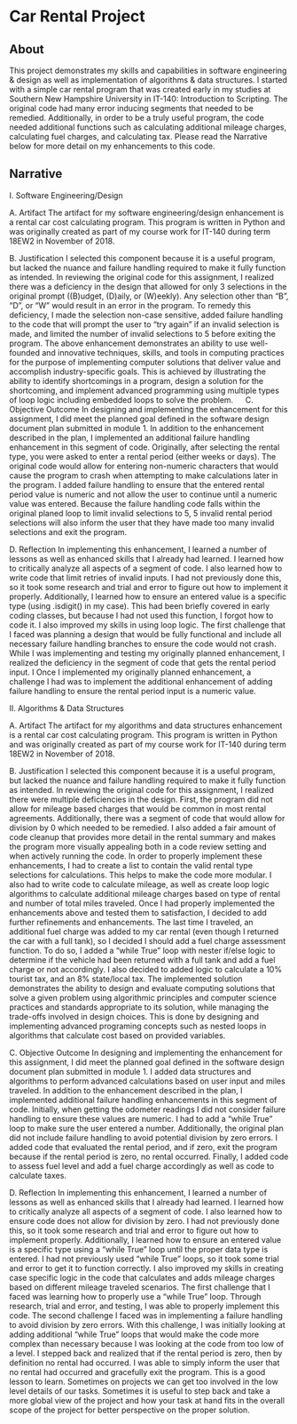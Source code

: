 # **Car Rental Project**

## About
This project demonstrates my skills and capabilities in software engineering & design as well as implementation of algorithms & data structures. I started with a simple car rental program that was created early in my studies at Southern New Hampshire University in IT-140: Introduction to Scripting. The original code had many error inducing segments that needed to be remedied. Additionally, in order to be a truly useful program, the code needed additional functions such as calculating additional mileage charges, calculating fuel charges, and calculating tax. Please read the Narrative below for more detail on my enhancements to this code.

## Narrative
I.	Software Engineering/Design

A.	Artifact
The artifact for my software engineering/design enhancement is a rental car cost calculating program. This program is written in Python and was originally created as part of my course work for IT-140 during term 18EW2 in November of 2018.

B.	Justification
I selected this component because it is a useful program, but lacked the nuance and failure handling required to make it fully function as intended. In reviewing the original code for this assignment, I realized there was a deficiency in the design that allowed for only 3 selections in the original prompt ((B)udget, (D)aily, or (W)eekly). Any selection other than “B”, “D”, or “W” would result in an error in the program. To remedy this deficiency, I made the selection non-case sensitive, added failure handling to the code that will prompt the user to “try again” if an invalid selection is made, and limited the number of invalid selections to 5 before exiting the program.
The above enhancement demonstrates an ability to use well-founded and innovative techniques, skills, and tools in computing practices for the purpose of implementing computer solutions that deliver value and accomplish industry-specific goals. This is achieved by illustrating the ability to identify shortcomings in a program, design a solution for the shortcoming, and implement advanced programming using multiple types of loop logic including embedded loops to solve the problem. 
 
C.	Objective Outcome
In designing and implementing the enhancement for this assignment, I did meet the planned goal defined in the software design document plan submitted in module 1. In addition to the enhancement described in the plan, I implemented an additional failure handling enhancement in this segment of code. Originally, after selecting the rental type, you were asked to enter a rental period (either weeks or days). The original code would allow for entering non-numeric characters that would cause the program to crash when attempting to make calculations later in the program. I added failure handling to ensure that the entered rental period value is numeric and not allow the user to continue until a numeric value was entered. Because the failure handling code falls within the original planed loop to limit invalid selections to 5, 5 invalid rental period selections will also inform the user that they have made too many invalid selections and exit the program.

D.	Reflection
In implementing this enhancement, I learned a number of lessons as well as enhanced skills that I already had learned. I learned how to critically analyze all aspects of a segment of code. I also learned how to write code that limit retries of invalid inputs. I had not previously done this, so it took some research and trial and error to figure out how to implement it properly. Additionally, I learned how to ensure an entered value is a specific type (using .isdigit() in my case). This had been briefly covered in early coding classes, but because I had not used this function, I forgot how to code it. I also improved my skills in using loop logic.
The first challenge that I faced was planning a design that would be fully functional and include all necessary failure handling branches to ensure the code would not crash. While I was implementing and testing my originally planned enhancement, I realized the deficiency in the segment of code that gets the rental period input.  I Once I implemented my originally planned enhancement, a challenge I had was to implement the additional enhancement of adding failure handling to ensure the rental period input is a numeric value.


II.	Algorithms & Data Structures

A.	Artifact
The artifact for my algorithms and data structures enhancement is a rental car cost calculating program. This program is written in Python and was originally created as part of my course work for IT-140 during term 18EW2 in November of 2018.

B.	Justification
I selected this component because it is a useful program, but lacked the nuance and failure handling required to make it fully function as intended. In reviewing the original code for this assignment, I realized there were multiple deficiencies in the design. First, the program did not allow for mileage based charges that would be common in most rental agreements. Additionally, there was a segment of code that would allow for division by 0 which needed to be remedied. I also added a fair amount of code cleanup that provides more detail in the rental summary and makes the program more visually appealing both in a code review setting and when actively running the code. In order to properly implement these enhancements, I had to create a list to contain the valid rental type selections for calculations. This helps to make the code more modular. I also had to write code to calculate mileage, as well as create loop logic algorithms to calculate additional mileage charges based on type of rental and number of total miles traveled.
Once I had properly implemented the enhancements above and tested them to satisfaction, I decided to add further refinements and enhancements. The last time I traveled, an additional fuel charge was added to my car rental (even though I returned the car with a full tank), so I decided I should add a fuel charge assessment function. To do so, I added a “while True” loop with nester if/else logic to determine if the vehicle had been returned with a full tank and add a fuel charge or not accordingly. I also decided to added logic to calculate a 10% tourist tax, and an 8% state/local tax.
The implemented solution demonstrates the ability to design and evaluate computing solutions that solve a given problem using algorithmic principles and computer science practices and standards appropriate to its solution, while managing the trade-offs involved in design choices. This is done by designing and implementing advanced programing concepts such as nested loops in algorithms that calculate cost based on provided variables. 

C.	Objective Outcome
In designing and implementing the enhancement for this assignment, I did meet the planned goal defined in the software design document plan submitted in module 1. I added data structures and algorithms to perform advanced calculations based on user input and miles traveled. In addition to the enhancement described in the plan, I implemented additional failure handling enhancements in this segment of code. Initially, when getting the odometer readings I did not consider failure handling to ensure these values are numeric. I had to add a “while True” loop to make sure the user entered a number. Additionally, the original plan did not include failure handling to avoid potential division by zero errors. I added code that evaluated the rental period, and if zero, exit the program because if the rental period is zero, no rental occurred. Finally, I added code to assess fuel level and add a fuel charge accordingly as well as code to calculate taxes.

D.	Reflection
In implementing this enhancement, I learned a number of lessons as well as enhanced skills that I already had learned. I learned how to critically analyze all aspects of a segment of code. I also learned how to ensure code does not allow for division by zero. I had not previously done this, so it took some research and trial and error to figure out how to implement properly. Additionally, I learned how to ensure an entered value is a specific type using a “while True” loop until the proper data type is entered. I had not previously used “while True” loops, so it took some trial and error to get it to function correctly. I also improved my skills in creating case specific logic in the code that calculates and adds mileage charges based on different mileage traveled scenarios.
The first challenge that I faced was learning how to properly use a “while True” loop. Through research, trial and error, and testing, I was able to properly implement this code. The second challenge I faced was in implementing a failure handling to avoid division by zero errors. With this challenge, I was initially looking at adding additional “while True” loops that would make the code more complex than necessary because I was looking at the code from too low of a level. I stepped back and realized that if the rental period is zero, then by definition no rental had occurred. I was able to simply inform the user that no rental had occurred and gracefully exit the program. This is a good lesson to learn. Sometimes on projects we can get too involved in the low level details of our tasks. Sometimes it is useful to step back and take a more global view of the project and how your task at hand fits in the overall scope of the project for better perspective on the proper solution.

